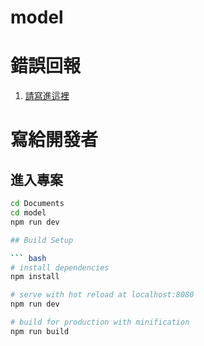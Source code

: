 # model
 

# 錯誤回報

1. [請寫進這裡](https://github.com/jinglunT/model/issues)

# 寫給開發者

## 進入專案

``` bash
cd Documents
cd model
npm run dev

## Build Setup

``` bash
# install dependencies
npm install

# serve with hot reload at localhost:8080
npm run dev

# build for production with minification
npm run build
